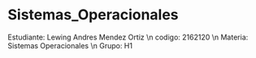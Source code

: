 # Sistemas_Operacionales

Estudiante: Lewing Andres Mendez Ortiz \n
codigo: 2162120 \n
Materia: Sistemas Operacionales \n
Grupo: H1

